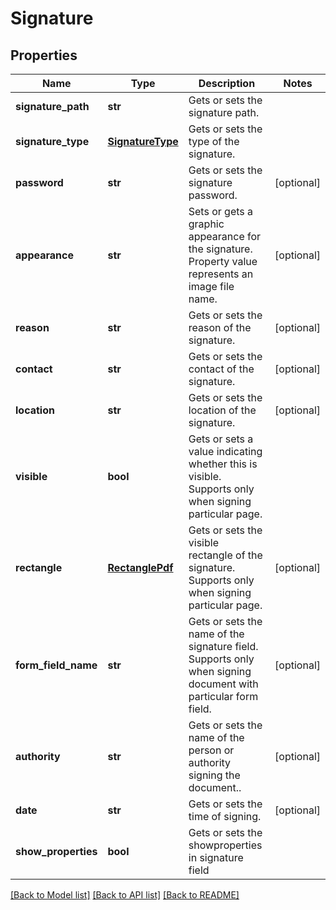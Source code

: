 # Signature


## Properties
Name | Type | Description | Notes
------------ | ------------- | ------------- | -------------
**signature_path** | **str** | Gets or sets the signature path. | 
**signature_type** | [**SignatureType**](SignatureType.md) | Gets or sets the type of the signature. | 
**password** | **str** | Gets or sets the signature password. | [optional] 
**appearance** | **str** | Sets or gets a graphic appearance for the signature. Property value represents an image file name. | [optional] 
**reason** | **str** | Gets or sets the reason of the signature. | [optional] 
**contact** | **str** | Gets or sets the contact of the signature. | [optional] 
**location** | **str** | Gets or sets the location of the signature. | [optional] 
**visible** | **bool** | Gets or sets a value indicating whether this  is visible. Supports only when signing particular page. | 
**rectangle** | [**RectanglePdf**](RectanglePdf.md) | Gets or sets the visible rectangle of the signature. Supports only when signing particular page. | [optional] 
**form_field_name** | **str** | Gets or sets the name of the signature field. Supports only when signing document with particular form field. | [optional] 
**authority** | **str** | Gets or sets the name of the person or authority signing the document.. | [optional] 
**date** | **str** | Gets or sets the time of signing. | [optional] 
**show_properties** | **bool** | Gets or sets the showproperties in signature field | 

[[Back to Model list]](../README.md#documentation-for-models) [[Back to API list]](../README.md#documentation-for-api-endpoints) [[Back to README]](../README.md)


